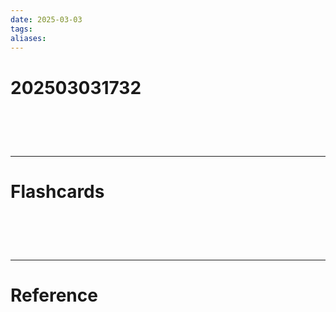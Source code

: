 ```yaml
---
date: 2025-03-03
tags: 
aliases:
---
```

# 202503031732


# ‌
---
# Flashcards


# ‌
---
# Reference
